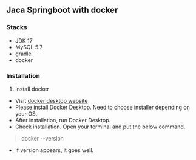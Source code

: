 ## Jaca Springboot with docker

### Stacks
- JDK 17
- MySQL 5.7
- gradle
- docker


### Installation
1. Install docker
- Visit [docker desktop website](https://www.docker.com/products/docker-desktop/)
- Please install Docker Desktop. Need to choose installer depending on your OS.
- After installation, run Docker Desktop.
- Check installation. Open your terminal and put the below command.
> docker --version
- If version appears, it goes well.
